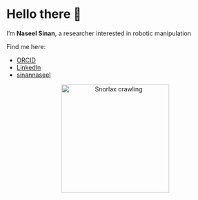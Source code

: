 # Hello there 👋

I’m **Naseel Sinan**, a researcher interested in robotic manipulation

Find me here:

- [ORCID](https://orcid.org/0009-0002-4357-9764)  
- [LinkedIn](https://linkedin.com/in/naseel-sinan)   
- [sinannaseel](https://github.com/sinannaseel)


<p align="center">
  <img src="[https://media.tenor.com/8uZxV-xyzAA/tenor.gif](https://tenor.com/view/snorlax-crawl-pokemon-cute-anime-gif-17779588)" alt="Snorlax crawling" width="250"/>
</p>

